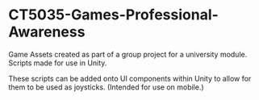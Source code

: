 # CT5035-Games-Professional-Awareness
Game Assets created as part of a group project for a university module. Scripts made for use in Unity.

These scripts can be added onto UI components within Unity to allow for them to be used as joysticks. (Intended for use on mobile.)
